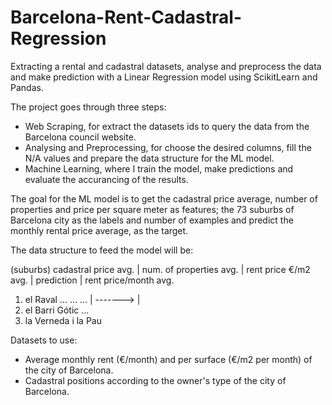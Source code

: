 # Barcelona-Rent-Cadastral-Regression
Extracting a rental and cadastral datasets, analyse and preprocess the data and make prediction with a Linear Regression model using ScikitLearn and Pandas.

The project goes through three steps:
 - Web Scraping, for extract the datasets ids to query the data from the Barcelona council website.
 - Analysing and Preprocessing, for choose the desired columns, fill the N/A values and prepare the data structure for the ML model.
 - Machine Learning, where I train the model, make predictions and evaluate the accurancing of the results.

The goal for the ML model is to get the cadastral price average, number of properties and price per square meter as features; the 73 suburbs of Barcelona city
as the labels and number of examples and predict the monthly rental price average, as the target.

The data structure to feed the model will be:

(suburbs)               cadastral price avg. | num. of properties avg. | rent price €/m2 avg. | prediction |  rent price/month avg.
1.  el Raval                    ...                      ...                      ...          |  ------->  |
2.  el Barri Gótic
...
73. la Verneda
i la Pau


Datasets to use:
- Average monthly rent (€/month) and per surface (€/m2 per month) of the city of Barcelona.
- Cadastral positions according to the owner's type of the city of Barcelona.
